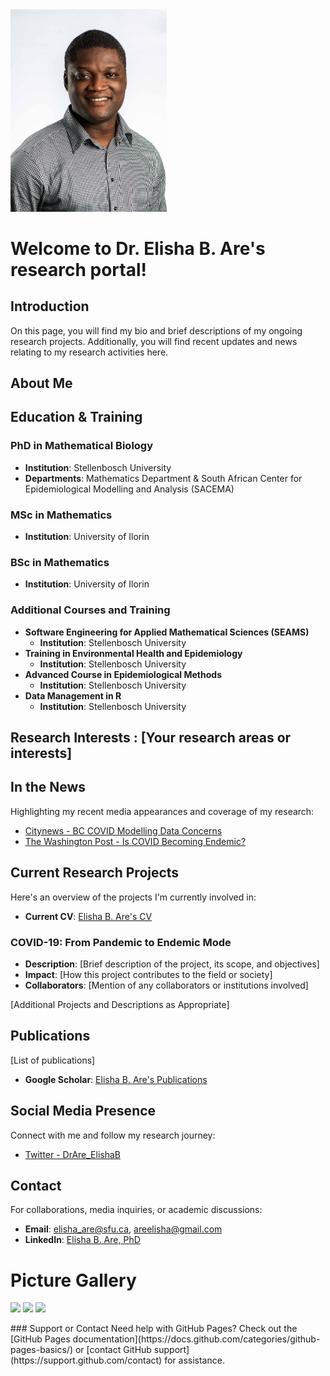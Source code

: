 
<img src="https://github.com/ElishaBayode/Dr_EB_Are/blob/main/Fields-Institute-Headshots-2022-16.jpg?raw=true" width="250">

# Welcome to Dr. Elisha B. Are's research portal!
## Introduction 
On this page, you will find my bio and brief descriptions of my ongoing research projects. Additionally, you will find recent updates and news relating to my research activities here.

## About Me
## Education & Training

### PhD in Mathematical Biology
- **Institution**: Stellenbosch University
- **Departments**: Mathematics Department & South African Center for Epidemiological Modelling and Analysis (SACEMA)

### MSc in Mathematics
- **Institution**: University of Ilorin

### BSc in Mathematics
- **Institution**: University of Ilorin

### Additional Courses and Training
- **Software Engineering for Applied Mathematical Sciences (SEAMS)**
  - **Institution**: Stellenbosch University
- **Training in Environmental Health and Epidemiology**
  - **Institution**: Stellenbosch University
- **Advanced Course in Epidemiological Methods**
  - **Institution**: Stellenbosch University
- **Data Management in R**
  - **Institution**: Stellenbosch University

## Research Interests : [Your research areas or interests]

## In the News
Highlighting my recent media appearances and coverage of my research:
- [Citynews - BC COVID Modelling Data Concerns](https://vancouver.citynews.ca/2022/04/11/bc-covid-modelling-data-concerns/)
- [The Washington Post - Is COVID Becoming Endemic?](https://www.washingtonpost.com/business/is-covid-becoming-endemic-what-would-that-mean/2022/01/19/9dd7066a-791c-11ec-9dce-7313579de434_story.html)

## Current Research Projects
Here's an overview of the projects I'm currently involved in:
- **Current CV**: [Elisha B. Are's CV](https://github.com/ElishaBayode/Dr_EB_Are/blob/main/Elisha_CV-Nov2023.pdf)


### COVID-19: From Pandemic to Endemic Mode
- **Description**: [Brief description of the project, its scope, and objectives]
- **Impact**: [How this project contributes to the field or society]
- **Collaborators**: [Mention of any collaborators or institutions involved]

[Additional Projects and Descriptions as Appropriate]

## Publications
[List of publications]
- **Google Scholar**: [Elisha B. Are's Publications](https://scholar.google.ca/citations?user=b66swTMAAAAJ&hl=en)

## Social Media Presence
Connect with me and follow my research journey:
- [Twitter - DrAre_ElishaB](https://twitter.com/DrAre_ElishaB)

## Contact
For collaborations, media inquiries, or academic discussions:
- **Email**: [elisha_are@sfu.ca](mailto:elisha_are@sfu.ca), [areelisha@gmail.com](mailto:areelisha@gmail.com)
- **LinkedIn**: [Elisha B. Are, PhD](https://www.linkedin.com/in/elisha-b-are-phd-365b6716a/)

  
# Picture Gallery

<p float="left">
  <img src="https://github.com/ElishaBayode/Dr_EB_Are/blob/main/DSCF3246.JPG?raw=true" width="100" />
  <img src="URL_of_your_second_image.jpg" width="100" /> 
  <img src="URL_of_your_third_image.jpg" width="100" />
  <!-- Add more images as needed -->
</p>
### Support or Contact
Need help with GitHub Pages? Check out the [GitHub Pages documentation](https://docs.github.com/categories/github-pages-basics/) or [contact GitHub support](https://support.github.com/contact) for assistance.

